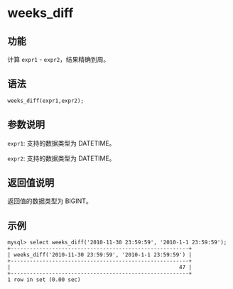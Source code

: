 # weeks_diff

## 功能

计算 `expr1` - `expr2`，结果精确到周。

## 语法

```Haskell
weeks_diff(expr1,expr2);
```

## 参数说明

`expr1`: 支持的数据类型为 DATETIME。

`expr2`: 支持的数据类型为 DATETIME。

## 返回值说明

返回值的数据类型为 BIGINT。

## 示例

```Plain Text
mysql> select weeks_diff('2010-11-30 23:59:59', '2010-1-1 23:59:59');
+--------------------------------------------------------+
| weeks_diff('2010-11-30 23:59:59', '2010-1-1 23:59:59') |
+--------------------------------------------------------+
|                                                     47 |
+--------------------------------------------------------+
1 row in set (0.00 sec)
```
